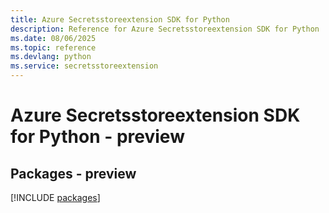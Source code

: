 ```yaml
---
title: Azure Secretsstoreextension SDK for Python
description: Reference for Azure Secretsstoreextension SDK for Python
ms.date: 08/06/2025
ms.topic: reference
ms.devlang: python
ms.service: secretsstoreextension
---
```

# Azure Secretsstoreextension SDK for Python - preview
## Packages - preview
[!INCLUDE [packages](secretsstoreextension-index.md)]